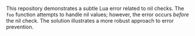 This repository demonstrates a subtle Lua error related to nil checks.  The `foo` function attempts to handle nil values; however, the error occurs *before* the nil check.  The solution illustrates a more robust approach to error prevention.